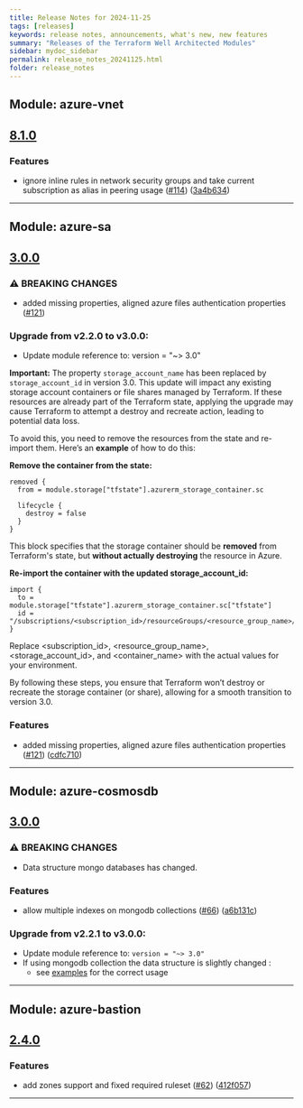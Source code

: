 ```yaml
---
title: Release Notes for 2024-11-25
tags: [releases]
keywords: release notes, announcements, what's new, new features
summary: "Releases of the Terraform Well Architected Modules"
sidebar: mydoc_sidebar
permalink: release_notes_20241125.html
folder: release_notes
---
```


## Module: azure-vnet
## [8.1.0](https://github.com/CloudNationHQ/terraform-azure-vnet/releases/tag/v8.1.0)


### Features

* ignore inline rules in network security groups and take current subscription as alias in peering usage ([#114](https://github.com/CloudNationHQ/terraform-azure-vnet/issues/114)) ([3a4b634](https://github.com/CloudNationHQ/terraform-azure-vnet/commit/3a4b6345190a0a15cfe5ea87c102cb16d4bfedd6))

---

## Module: azure-sa
## [3.0.0](https://github.com/CloudNationHQ/terraform-azure-sa/releases/tag/v3.0.0)

### ⚠ BREAKING CHANGES

* added missing properties, aligned azure files authentication properties ([#121](https://github.com/CloudNationHQ/terraform-azure-sa/issues/121))

### Upgrade from v2.2.0 to v3.0.0:
* Update module reference to: version = "~> 3.0"

 **Important:** The property `storage_account_name` has been replaced by `storage_account_id` in version 3.0. This update will impact any existing storage account containers or file shares managed by Terraform. If these resources are already part of the Terraform state, applying the upgrade may cause Terraform to attempt a destroy and recreate action, leading to potential data loss.

To avoid this, you need to remove the resources from the state and re-import them. Here’s an **example** of how to do this:

**Remove the container from the state:**
```
removed {
  from = module.storage["tfstate"].azurerm_storage_container.sc

  lifecycle {
    destroy = false
  }
}
```

This block specifies that the storage container should be **removed** from Terraform's state, but **without actually destroying** the resource in Azure.

**Re-import the container with the updated storage_account_id:**
```
import {
  to = module.storage["tfstate"].azurerm_storage_container.sc["tfstate"]
  id = "/subscriptions/<subscription_id>/resourceGroups/<resource_group_name>/providers/Microsoft.Storage/storageAccounts/<storage_account_id>/blobServices/default/containers/<container_name>"
}
```

Replace <subscription_id>, <resource_group_name>, <storage_account_id>, and <container_name> with the actual values for your environment.

By following these steps, you ensure that Terraform won’t destroy or recreate the storage container (or share), allowing for a smooth transition to version 3.0.

### Features

* added missing properties, aligned azure files authentication properties ([#121](https://github.com/CloudNationHQ/terraform-azure-sa/issues/121)) ([cdfc710](https://github.com/CloudNationHQ/terraform-azure-sa/commit/cdfc71015459cb23773cd72c137c1c2e8be8f2be))

---

## Module: azure-cosmosdb
## [3.0.0](https://github.com/CloudNationHQ/terraform-azure-cosmosdb/releases/tag/v3.0.0)


### ⚠ BREAKING CHANGES

* Data structure mongo databases has changed.

### Features

* allow multiple indexes on mongodb collections ([#66](https://github.com/CloudNationHQ/terraform-azure-cosmosdb/issues/66)) ([a6b131c](https://github.com/CloudNationHQ/terraform-azure-cosmosdb/commit/a6b131c2138ae75a29820203f625d7edb8344a2e))

### Upgrade from v2.2.1 to v3.0.0:

- Update module reference to: `version = "~> 3.0"`
- If using mongodb collection the data structure is slightly changed :
  - see [examples](https://github.com/CloudNationHQ/terraform-azure-cosmosdb/blob/main/examples/mongodb/main.tf) for the correct usage

---

## Module: azure-bastion
## [2.4.0](https://github.com/CloudNationHQ/terraform-azure-bastion/releases/tag/v2.4.0)


### Features

* add zones support and fixed required ruleset ([#62](https://github.com/CloudNationHQ/terraform-azure-bastion/issues/62)) ([412f057](https://github.com/CloudNationHQ/terraform-azure-bastion/commit/412f0579e25fb22f926a4a516a56c7ececb0e267))

---

